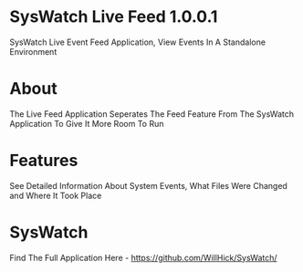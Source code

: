 # SysWatch Live Feed 1.0.0.1
SysWatch Live Event Feed Application, View Events In A Standalone Environment

# About 
The Live Feed Application Seperates The Feed Feature From The SysWatch Application To Give It More Room To Run

# Features
See Detailed Information About System Events, What Files Were Changed and Where It Took Place

# SysWatch
Find The Full Application Here - https://github.com/WillHick/SysWatch/

